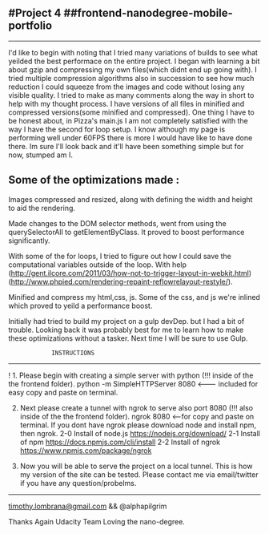 #Project 4
##frontend-nanodegree-mobile-portfolio
---------------------------------------
---------------------------------------
I'd like to begin with noting that I tried many variations
of builds to see what yeilded the best performace on
the entire project. I began with learning a bit about
gzip and compressing my own files(which didnt end up going
with). I tried multiple compression algorithms also in
succession to see how much reduction I could squeeze
from the images and code without losing any visible
quality. I tried to make as many comments along the way
in short to help with my thought process. I have versions
of all files in minified and compressed versions(some
minified and compressed). One thing I have to be honest
about, in Pizza's main.js I am not completely satisfied
with the way I have the second for loop setup. I know
although my page is performing well under 60FPS there
is more I would have like to have done there. Im sure
I'll look back and it'll have been something simple but
for now, stumped am I.

Some of the optimizations made :
-----------------------------------------

Images compressed and resized, along with defining the
width and height to aid the rendering.

Made changes to the DOM selector methods, went from using
the querySelectorAll to getElementByClass. It proved to
boost performance significantly.

With some of the for loops, I tried to figure out how I could
save the computational variables outside of the loop. With help
(http://gent.ilcore.com/2011/03/how-not-to-trigger-layout-in-webkit.html)
(http://www.phpied.com/rendering-repaint-reflowrelayout-restyle/).

Minified and compress my html,css, js. Some of the css, and js
we're inlined which proved to yeild a performance boost.

Initially had tried to build my project on a gulp devDep.
but I had a bit of trouble. Looking back it was probably best
for me to learn how to make these optimizations without a
tasker. Next time I will be sure to use Gulp.

				INSTRUCTIONS
-----------------------------------------
! 1. Please begin with creating a simple server with python
     (!!! inside of the the frontend folder).
python -m SimpleHTTPServer 8080 <--- included for easy
copy and paste on terminal.

2. Next please create a tunnel with ngrok to serve also
port 8080 (!!! also inside of the the frontend folder).
ngrok 8080 <--for copy and paste on terminal. If you
dont have ngrok please download node and install npm,
then ngrok.
	2-0 Install of node.js https://nodejs.org/download/
	2-1 Install of npm https://docs.npmjs.com/cli/install
	2-2 Install of ngrok https://www.npmjs.com/package/ngrok

3. Now you will be able to serve the project on a local
tunnel. This is how my version of the site can be tested.
Please contact me via email/twitter if you have any
question/probelms.
------------------------------------------
timothy.lombrana@gmail.com && @alphapilgrim

Thanks Again Udacity Team Loving the nano-degree.
